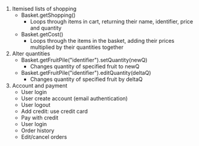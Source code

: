 1. Itemised lists of shopping
	- Basket.getShopping()
		- Loops through items in cart, returning their name, identifier, price and quantity
	- Basket.getCost()
		- Loops through the items in the basket, adding their prices multiplied by their quantities together
2. Alter quantities
	- Basket.getFruitPile("identifier").setQuantity(newQ)
		- Changes quantity of specified fruit to newQ
	- Basket.getFruitPile("identifier").editQuantity(deltaQ)
		- Changes quantity of specified fruit by deltaQ
3. Account and payment
	- User login
	- User create account (email authentication)
	- User logout
	- Add credit: use credit card
	- Pay with credit
	- User login
	- Order history
	- Edit/cancel orders

